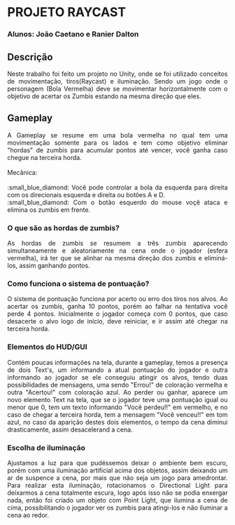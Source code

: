 # **PROJETO RAYCAST**
### Alunos: João Caetano e Ranier Dalton 

## Descrição 
<p align="justify"> 
	Neste trabalho foi feito um projeto no Unity, onde se foi utilizado conceitos de movimentação, tiros(Raycast) e iluminação. Sendo um jogo onde o personagem (Bola Vermelha) deve se movimentar horizontalmente com o objetivo de acertar os Zumbis estando na mesma direção que eles.
</p>

## Gameplay
<p align="justify"> 
	A Gameplay se resume em uma bola vermelha no qual tem uma movimentação somente para os lados e tem como objetivo eliminar "hordas" de zumbis para acumular pontos até vencer, você ganha caso chegue na terceira horda. 
<br>
<br>
	Mecânica: 
<br>
<br>
	:small_blue_diamond: Você pode controlar a bola da esquerda para direita com os direcionais esquerda e direita ou botões A e D.
<br>
	:small_blue_diamond: Com o botão esquerdo do mouse voçê ataca e elimina os zumbis em frente.
</p>

### O que são as hordas de zumbis?
<p align="justify"> 
	As hordas de zumbis se resumem a três zumbis aparecendo simultaneamente e aleatoriamente na cena onde o jogador (esfera vermelha), irá ter que se alinhar na mesma direção dos zumbis e eliminá-los, assim ganhando pontos. 
</p>
	
### Como funciona o sistema de pontuação?
<p align="justify"> 
	O sistema de pontuação funciona por acerto ou erro dos tiros nos alvos. Ao acertar os zumbis, ganha 10 pontos, porém ao falhar na tentativa você perde 4 pontos. Inicialmente o jogador começa com 0 pontos, que caso desacerte o alvo logo de início, deve reiniciar, e ir assim até chegar na terceira horda.
</p>
	
### Elementos do HUD/GUI
<p align="justify"> 
	Contém poucas informações na tela, durante a gameplay, temos a presença de dois Text's, um informando a atual pontuação do jogador e outra informando ao jogador se ele conseguiu atingir os alvos, tendo duas possibilidades de mensagens, uma sendo "Errou!" de coloração vermelha e outra "Acertou!" com coloração azul. Ao perder ou ganhar, aparece um novo elemento Text na tela, que se o jogador teve uma pontuação igual ou menor que 0, tem um texto informando "Você perdeu!!" em vermelho, e no caso de chegar a terceira horda, tem a mensagem "Você venceu!!" em tom azul, no caso da aparição destes dois elementos, o tempo da cena diminui drasticamente, assim desacelerand a cena. 
</p>
	
	


### Escolha de iluminação
<p align="justify"> 
	Ajustamos a luz para que pudéssemos deixar o ambiente bem escuro, porém com uma iluminação artificial acima dos objetos, assim deixando um ar de suspence a cena, por mais que não seja um jogo para amedrontar. Para realizar esta iluminação, rotacionamos o Directional Light para deixarmos a cena totalmente escura, logo após isso não se podia enxergar nada, então foi criado um objeto com Point Light, que ilumina a cena de cima, possibilitando o jogador ver os zumbis para atingi-los e não iluminar a cena ao redor. 
</p>



